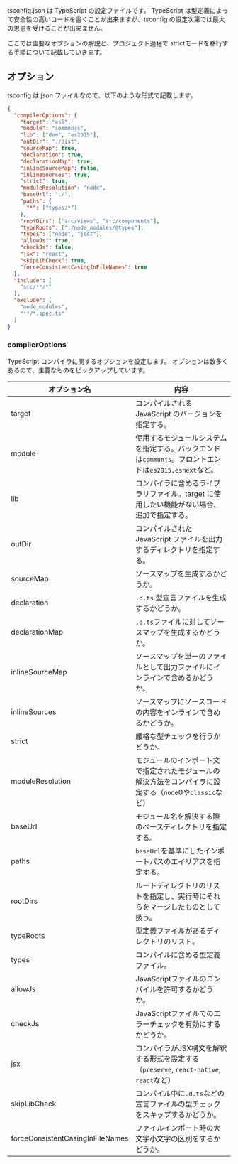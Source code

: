 tsconfig.json は TypeScript の設定ファイルです。
TypeScript は型定義によって安全性の高いコードを書くことが出来ますが、tsconfig の設定次第では最大の恩恵を受けることが出来ません。

ここでは主要なオプションの解説と、プロジェクト過程で strictモードを移行する手順について記載していきます。

## オプション
tsconfig は json ファイルなので、以下のような形式で記載します。
```json
{
  "compilerOptions": {
    "target": "es5",
    "module": "commonjs",
    "lib": ["dom", "es2015"],
    "outDir": "./dist",
    "sourceMap": true,
    "declaration": true,
    "declarationMap": true,
    "inlineSourceMap": false,
    "inlineSources": true,
    "strict": true,
    "moduleResolution": "node",
    "baseUrl": "./",
    "paths": {
      "*": ["types/*"]
    },
    "rootDirs": ["src/views", "src/components"],
    "typeRoots": ["./node_modules/@types"],
    "types": ["node", "jest"],
    "allowJs": true,
    "checkJs": false,
    "jsx": "react",
    "skipLibCheck": true,
    "forceConsistentCasingInFileNames": true
  },
  "include": [
    "src/**/*"
  ],
  "exclude": [
    "node_modules",
    "**/*.spec.ts"
  ]
}
```

### compilerOptions
TypeScript コンパイラに関するオプションを設定します。
オプションは数多くあるので、主要なものをピックアップしています。

|オプション名  |内容  |
|-----|-----|
|target  |コンパイルされる JavaScript のバージョンを指定する。  |
|module  |使用するモジュールシステムを指定する。バックエンドは`commonjs`。フロントエンドは`es2015,esnext`など。  |
|lib  |コンパイラに含めるライブラリファイル。target に使用したい機能がない場合、追加で指定する。  |
|outDir  |コンパイルされた JavaScript ファイルを出力するディレクトリを指定する。 |
|sourceMap  |ソースマップを生成するかどうか。  |
|declaration  |`.d.ts` 型宣言ファイルを生成するかどうか。  |
|declarationMap  |`.d.ts`ファイルに対してソースマップを生成するかどうか。  |
|inlineSourceMap  |ソースマップを単一のファイルとして出力ファイルにインラインで含めるかどうか。  |
|inlineSources  |ソースマップにソースコードの内容をインラインで含めるかどうか。  |
|strict  |厳格な型チェックを行うかどうか。  |
|moduleResolution  |モジュールのインポート文で指定されたモジュールの解決方法をコンパイラに設定する（`node`0や`classic`など） |
|baseUrl  |モジュール名を解決する際のベースディレクトリを指定する。  |
|paths  |`baseUrl`を基準にしたインポートパスのエイリアスを指定する。  |
|rootDirs  |ルートディレクトリのリストを指定し、実行時にそれらをマージしたものとして扱う。  |
|typeRoots  |型定義ファイルがあるディレクトリのリスト。  |
|types  |コンパイルに含める型定義ファイル。  |
|allowJs  |JavaScriptファイルのコンパイルを許可するかどうか。  |
|checkJs  |JavaScriptファイルでのエラーチェックを有効にするかどうか。  |
|jsx  |コンパイラがJSX構文を解釈する形式を設定する（`preserve`, `react-native`, `react`など） |
|skipLibCheck  |コンパイル中に`.d.ts`などの宣言ファイルの型チェックをスキップするかどうか。  |
|forceConsistentCasingInFileNames  |ファイルインポート時の大文字小文字の区別をするかどうか。  |

